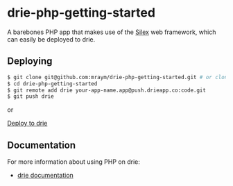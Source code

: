 # drie-php-getting-started

A barebones PHP app that makes use of the [Silex](http://silex.sensiolabs.org/) web framework, which can easily be deployed to drie.

## Deploying


```sh
$ git clone git@github.com:mraym/drie-php-getting-started.git # or clone your own fork
$ cd drie-php-getting-started
$ git remote add drie your-app-name.app@push.drieapp.co:code.git
$ git push drie
```

or

[Deploy to drie](http://master.kwrorj.app.push.drieapp.co/deploy)

## Documentation

For more information about using PHP on drie:

- [drie documentation](https://docs.drie.co/docs)
